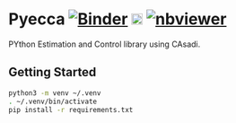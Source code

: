 # Pyecca [![Binder](https://mybinder.org/badge_logo.svg)](https://mybinder.org/v2/gh/jgoppert/pyecca/master) [<img src="https://jupyter.org/assets/logos/rectanglelogo-greytext-orangebody-greymoons.svg" height="20" title="JupyterLab">](https://mybinder.org/v2/gh/jgoppert/pyecca/master?urlpath=lab) [![nbviewer](https://img.shields.io/badge/view%20on-nbviewer-brightgreen.svg)](http://nbviewer.jupyter.org/github/jgoppert/pyecca/tree/master)

PYthon Estimation and Control library using CAsadi.

## Getting Started

```bash
python3 -m venv ~/.venv
. ~/.venv/bin/activate
pip install -r requirements.txt
```
